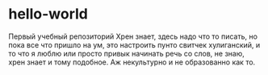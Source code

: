 # hello-world
Первый учебный репозиторий
Хрен знает, здесь надо что то писать, но пока все что пришло на ум, это настроить пунто свитчек хулиганский, и то что я люблю или просто привык начинать речь со слов, не знаю, хрен знает и тому подобное. Аж некультурно и не образованно как то.

